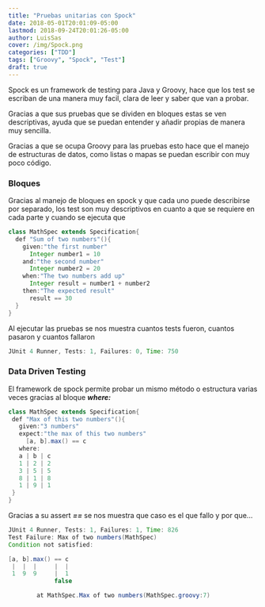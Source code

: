 ```yaml
---
title: "Pruebas unitarias con Spock"
date: 2018-05-01T20:01:09-05:00
lastmod: 2018-09-24T20:01:26-05:00
author: LuisSas
cover: /img/Spock.png
categories: ["TDD"]
tags: ["Groovy", "Spock", "Test"]
draft: true
---
```


Spock es un framework de testing para Java y Groovy, hace que los test se escriban de una manera muy facil, clara de leer y saber que van a probar.

Gracias a que sus pruebas que se dividen en bloques estas se ven descriptivas, ayuda que se puedan entender y añadir propias de manera muy sencilla.

 Gracias a que se ocupa Groovy para las pruebas esto hace que el manejo de estructuras de datos, como listas o mapas se puedan escribir con muy poco código.

### Bloques

Gracias al manejo de bloques en spock y que cada uno puede describirse por separado, los test son muy descriptivos en cuanto a que se requiere en cada parte y cuando se ejecuta que

```java
class MathSpec extends Specification{
  def "Sum of two numbers"(){
    given:"the first number"
      Integer number1 = 10
    and:"the second number"
      Integer number2 = 20
    when:"The two numbers add up"
      Integer result = number1 + number2
    then:"The expected result"
      result == 30
  }
}
```

Al ejecutar las pruebas se nos muestra cuantos tests fueron, cuantos pasaron y cuantos fallaron

```java
JUnit 4 Runner, Tests: 1, Failures: 0, Time: 750
```

### Data Driven Testing

 El framework de spock permite probar un mismo método o estructura varias veces gracias al bloque ***where:***

 ```java
class MathSpec extends Specification{
  def "Max of this two numbers"(){
  	given:"3 numbers"
  	expect:"the max of this two numbers"
  	  [a, b].max() == c
  	where:
  	a | b | c
  	1 | 2 | 2
  	3 | 5 | 5
  	8 | 1 | 8
  	1 | 9 | 1
  }
}
 ```

Gracias a su assert ***==*** se nos muestra que caso es el que fallo y por que...

```java
JUnit 4 Runner, Tests: 1, Failures: 1, Time: 826
Test Failure: Max of two numbers(MathSpec)
Condition not satisfied:

[a, b].max() == c
 |  |  |     |  |
 1  9  9     |  1
             false

        at MathSpec.Max of two numbers(MathSpec.groovy:7)

```
